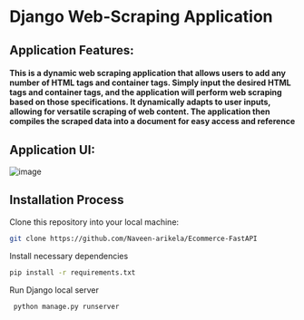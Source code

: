 # Django Web-Scraping Application

## Application Features:
#### This is a dynamic web scraping application that allows users to add any number of HTML tags and container tags. Simply input the desired HTML tags and container tags, and the application will perform web scraping based on those specifications. It dynamically adapts to user inputs, allowing for versatile scraping of web content. The application then compiles the scraped data into a document for easy access and reference

## Application UI:
![image](https://github.com/Naveen-arikela/Django-Web-Scraping-App/assets/145857679/fc256516-3534-4cc6-abf1-ec5f6e43568a)

## Installation Process

Clone this repository into your local machine:
```bash
git clone https://github.com/Naveen-arikela/Ecommerce-FastAPI
```

Install necessary dependencies
```bash
pip install -r requirements.txt
```
Run Django local server
```bash
 python manage.py runserver
```